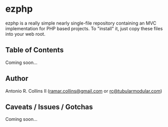 # ezphp

ezphp is a really simple nearly single-file repository containing an MVC
implementation for PHP based projects.  To "install" it, just copy these files
into your web root. 


## Table of Contents

Coming soon...


## Author

Antonio R. Collins II (ramar.collins@gmail.com or rc@tubularmodular.com)


## Caveats / Issues / Gotchas

Coming soon...

 
